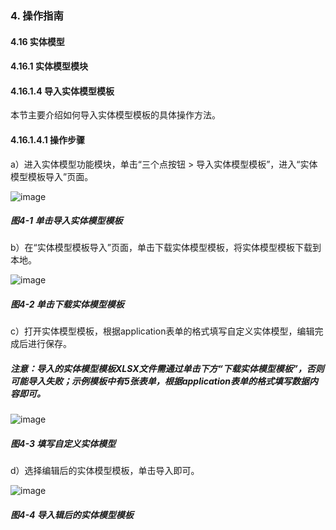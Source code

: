 ### 4. 操作指南

#### 4.16 实体模型

#### 4.16.1 实体模型模块

#### 4.16.1.4 导入实体模型模板

本节主要介绍如何导入实体模型模板的具体操作方法。

#### 4.16.1.4.1 操作步骤

a）进入实体模型功能模块，单击“三个点按钮 > 导入实体模型模板”，进入“实体模型模板导入”页面。

![image](https://user-images.githubusercontent.com/79617492/198549669-24f5a20f-a045-4fe7-b937-2b6b31e71dc9.png)

##### 图4-1 单击导入实体模型模板

b）在“实体模型模板导入”页面，单击下载实体模型模板，将实体模型模板下载到本地。

![image](https://user-images.githubusercontent.com/79617492/198549702-c7f620e2-9a21-4c5e-bbe8-f895bc9266eb.png)

##### 图4-2 单击下载实体模型模板

c）打开实体模型模板，根据application表单的格式填写自定义实体模型，编辑完成后进行保存。

##### 注意：导入的实体模型模板XLSX文件需通过单击下方“下载实体模型模板”，否则可能导入失败；示例模板中有5张表单，根据application表单的格式填写数据内容即可。

![image](https://user-images.githubusercontent.com/79617492/198549724-4342135d-b5fc-4a6b-ac98-2b62b0ef29aa.png)

##### 图4-3 填写自定义实体模型

d）选择编辑后的实体模型模板，单击导入即可。

![image](https://user-images.githubusercontent.com/79617492/198549761-d5ba077e-8b6d-43c7-a624-3980a0b3cd83.png)

##### 图4-4 导入辑后的实体模型模板
